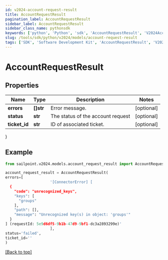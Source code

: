 ```yaml
---
id: v2024-account-request-result
title: AccountRequestResult
pagination_label: AccountRequestResult
sidebar_label: AccountRequestResult
sidebar_class_name: pythonsdk
keywords: ['python', 'Python', 'sdk', 'AccountRequestResult', 'V2024AccountRequestResult'] 
slug: /tools/sdk/python/v2024/models/account-request-result
tags: ['SDK', 'Software Development Kit', 'AccountRequestResult', 'V2024AccountRequestResult']
---
```


# AccountRequestResult


## Properties

Name | Type | Description | Notes
------------ | ------------- | ------------- | -------------
**errors** | **[]str** | Error message. | [optional] 
**status** | **str** | The status of the account request | [optional] 
**ticket_id** | **str** | ID of associated ticket. | [optional] 
}

## Example

```python
from sailpoint.v2024.models.account_request_result import AccountRequestResult

account_request_result = AccountRequestResult(
errors=[
                    '[ConnectorError] [
  {
    "code": "unrecognized_keys",
    "keys": [
      "groups"
    ],
    "path": [],
    "message": "Unrecognized key(s) in object: 'groups'"
  }
] (requestId: 5e9d6df5-9b1b-47d9-9bf1-dc3a2893299e)'
                    ],
status='failed',
ticket_id=''
)

```
[[Back to top]](#) 

